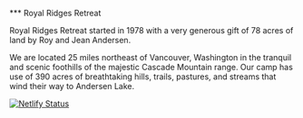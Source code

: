 *** Royal Ridges Retreat

Royal Ridges Retreat started in 1978 with a very generous gift of 78 acres of land by Roy and Jean Andersen.

We are located 25 miles northeast of Vancouver, Washington in the tranquil and scenic foothills of the majestic Cascade Mountain range. Our camp has use of 390 acres of breathtaking hills, trails, pastures, and streams that wind their way to Andersen Lake.

[![Netlify Status](https://api.netlify.com/api/v1/badges/f65f5691-c8ce-4f0a-925e-f8fef1a8dc77/deploy-status)](https://app.netlify.com/sites/heuristic-benz-9e0013/deploys)